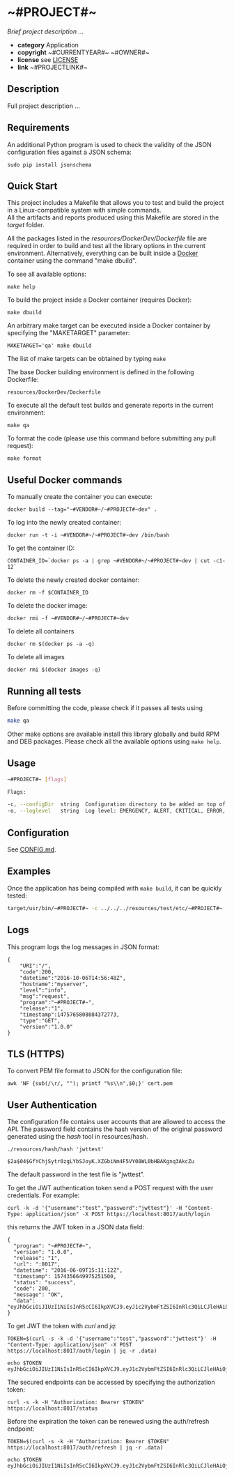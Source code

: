 # ~#PROJECT#~

*Brief project description ...*

* **category**    Application
* **copyright**   ~#CURRENTYEAR#~ ~#OWNER#~
* **license**     see [LICENSE](LICENSE)
* **link**        ~#PROJECTLINK#~


## Description

Full project description ...


## Requirements

An additional Python program is used to check the validity of the JSON configuration files against a JSON schema:

```
sudo pip install jsonschema
```

## Quick Start

This project includes a Makefile that allows you to test and build the project in a Linux-compatible system with simple commands.  
All the artifacts and reports produced using this Makefile are stored in the *target* folder.  

All the packages listed in the *resources/DockerDev/Dockerfile* file are required in order to build and test all the library options in the current environment. Alternatively, everything can be built inside a [Docker](https://www.docker.com) container using the command "make dbuild".

To see all available options:
```
make help
```

To build the project inside a Docker container (requires Docker):
```
make dbuild
```

An arbitrary make target can be executed inside a Docker container by specifying the "MAKETARGET" parameter:
```
MAKETARGET='qa' make dbuild
```
The list of make targets can be obtained by typing ```make```


The base Docker building environment is defined in the following Dockerfile:
```
resources/DockerDev/Dockerfile
```

To execute all the default test builds and generate reports in the current environment:
```
make qa
```

To format the code (please use this command before submitting any pull request):
```
make format
```

## Useful Docker commands

To manually create the container you can execute:
```
docker build --tag="~#VENDOR#~/~#PROJECT#~dev" .
```

To log into the newly created container:
```
docker run -t -i ~#VENDOR#~/~#PROJECT#~dev /bin/bash
```

To get the container ID:
```
CONTAINER_ID=`docker ps -a | grep ~#VENDOR#~/~#PROJECT#~dev | cut -c1-12`
```

To delete the newly created docker container:
```
docker rm -f $CONTAINER_ID
```

To delete the docker image:
```
docker rmi -f ~#VENDOR#~/~#PROJECT#~dev
```

To delete all containers
```
docker rm $(docker ps -a -q)
```

To delete all images
```
docker rmi $(docker images -q)
```

## Running all tests

Before committing the code, please check if it passes all tests using
```bash
make qa
```

Other make options are available install this library globally and build RPM and DEB packages.
Please check all the available options using `make help`.


## Usage

```bash
~#PROJECT#~ [flags]

Flags:

-c, --configDir  string  Configuration directory to be added on top of the search list
-o, --loglevel   string  Log level: EMERGENCY, ALERT, CRITICAL, ERROR, WARNING, NOTICE, INFO, DEBUG
```

## Configuration

See [CONFIG.md](CONFIG.md).


## Examples

Once the application has being compiled with `make build`, it can be quickly tested:

```bash
target/usr/bin/~#PROJECT#~ -c ../../../resources/test/etc/~#PROJECT#~
```

## Logs

This program logs the log messages in JSON format:

```
{
    "URI":"/",
    "code":200,
    "datetime":"2016-10-06T14:56:48Z",
    "hostname":"myserver",
    "level":"info",
    "msg":"request",
    "program":"~#PROJECT#~",
    "release":"1",
    "timestamp":1475765808084372773,
    "type":"GET",
    "version":"1.0.0"
}
```


## TLS (HTTPS)

To convert PEM file format to JSON for the configuration file:
```
awk 'NF {sub(/\r/, ""); printf "%s\\n",$0;}' cert.pem
```

## User Authentication

The configuration file contains user accounts that are allowed to access the API.
The password field contains the hash version of the original password generated using the *hash* tool in resources/hash.
```
./resources/hash/hash 'jwttest'

$2a$04$GfYChjSytr0zgLYbSJoyK.XZGbiNm4F5VY08WL0bHBAKgnq3AkcZu
```
The default password in the test file is "jwttest".

To get the JWT authentication token  send a POST request with the user credentials.
For example:

```
curl -k -d '{"username":"test","password":"jwttest"}' -H "Content-Type: application/json" -X POST https://localhost:8017/auth/login

```

this returns the JWT token in a JSON data field:

```
{
  "program": "~#PROJECT#~",
  "version": "1.0.0",
  "release": "1",
  "url": ":8017",
  "datetime": "2016-06-09T15:11:12Z",
  "timestamp": 1574356649975251500,
  "status": "success",
  "code": 200,
  "message": "OK",
  "data": "eyJhbGciOiJIUzI1NiIsInR5cCI6IkpXVCJ9.eyJ1c2VybmFtZSI6InRlc3QiLCJleHAiOjE1NzQzNTY5NDl9.z51YUiSkDEE78TOORLcjF5fkeIEG6jT_E64luKlogEw"
}
```

To get JWT the token with *curl* and *jq*:

```
TOKEN=$(curl -s -k -d '{"username":"test","password":"jwttest"}' -H "Content-Type: application/json" -X POST https://localhost:8017/auth/login | jq -r .data)
```
```
echo $TOKEN
eyJhbGciOiJIUzI1NiIsInR5cCI6IkpXVCJ9.eyJ1c2VybmFtZSI6InRlc3QiLCJleHAiOjE1NzQzNTcwNjV9.imrC22sivbTLVgsaSDIL_GG9N6FDOkhl0S_BNobWxus
```

The secured endpoints can be accessed by specifying the authorization token:

```
curl -s -k -H "Authorization: Bearer $TOKEN" https://localhost:8017/status
```

Before the expiration the token can be renewed using the auth/refresh endpoint:

```
TOKEN=$(curl -s -k -H "Authorization: Bearer $TOKEN" https://localhost:8017/auth/refresh | jq -r .data)
```
```
echo $TOKEN
eyJhbGciOiJIUzI1NiIsInR5cCI6IkpXVCJ9.eyJ1c2VybmFtZSI6InRlc3QiLCJleHAiOjE1NzQ0Mzk3ODV9.uw7PIX2Pjqh_UJd1jTQ7JN6bRNGXmSB4ThHra0kfqBg
```


